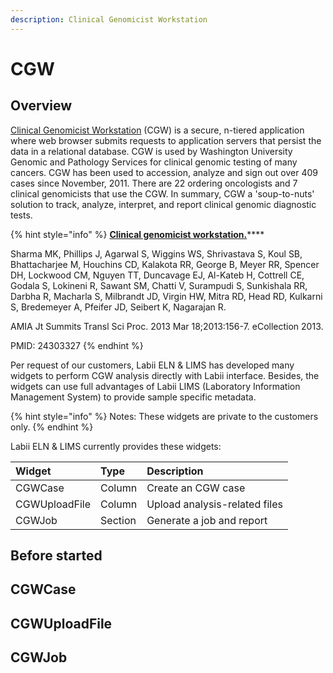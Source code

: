 ```yaml
---
description: Clinical Genomicist Workstation
---
```


# CGW

## Overview

[Clinical Genomicist Workstation](https://www.pieriandx.com/clinical-genomics-software-for-next-generation-sequencing) \(CGW\) is a secure, n-tiered application where web browser submits requests to application servers that persist the data in a relational database. CGW is used by Washington University Genomic and Pathology Services for clinical genomic testing of many cancers. CGW has been used to accession, analyze and sign out over 409 cases since November, 2011. There are 22 ordering oncologists and 7 clinical genomicists that use the CGW. In summary, CGW a 'soup-to-nuts' solution to track, analyze, interpret, and report clinical genomic diagnostic tests. 

{% hint style="info" %}
[**Clinical genomicist workstation.**](https://www.ncbi.nlm.nih.gov/pubmed/24303327?report=docsum)\*\*\*\*

Sharma MK, Phillips J, Agarwal S, Wiggins WS, Shrivastava S, Koul SB, Bhattacharjee M, Houchins CD, Kalakota RR, George B, Meyer RR, Spencer DH, Lockwood CM, Nguyen TT, Duncavage EJ, Al-Kateb H, Cottrell CE, Godala S, Lokineni R, Sawant SM, Chatti V, Surampudi S, Sunkishala RR, Darbha R, Macharla S, Milbrandt JD, Virgin HW, Mitra RD, Head RD, Kulkarni S, Bredemeyer A, Pfeifer JD, Seibert K, Nagarajan R.

AMIA Jt Summits Transl Sci Proc. 2013 Mar 18;2013:156-7. eCollection 2013.

PMID: 24303327
{% endhint %}

Per request of our customers, Labii ELN & LIMS has developed many widgets to perform CGW analysis directly with Labii interface. Besides, the widgets can use full advantages of Labii LIMS \(Laboratory Information Management System\) to provide sample specific metadata.

{% hint style="info" %}
Notes: These widgets are private to the customers only. 
{% endhint %}

Labii ELN & LIMS currently provides these widgets:

| Widget | Type | Description |
| :--- | :--- | :--- |
| CGWCase | Column | Create an CGW case |
| CGWUploadFile | Column | Upload analysis-related files |
| CGWJob | Section | Generate a job and report |

## Before started



## CGWCase



## CGWUploadFile



## CGWJob

